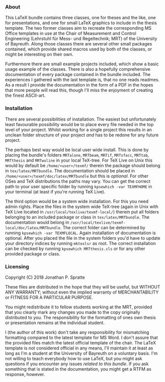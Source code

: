 ### About ###

This LaTeX bundle contains three classes, one for theses and the like, one for
presentations, and one for small LaTeX graphics to include in the thesis
template. The two former classes aim to recreate the corresponding MS Office
templates in use at the Chair of Measurement and Control Engineering (Lehrstuhl
für Mess- und Regeltechnik; MRT) of the University of Bayreuth. Along those
classes there are several other small packages contained, which provide shared
macros used by both of the classes, or might be interesting on their own.

Furthermore there are small example projects included, which show a basic usage
example of the classes. There is also a hopefully comprehensive documentation of
every package contained in the bundle included. The experiences I gathered with
the last template is, that no one reads readmes. As a result I provide the
documentation in the form of a PDF in the hopes that more people will read this,
though I'll miss the enjoyment of creating the finest ASCII-art.

### Installation ###

There are several possibilities of installation. The easiest but unfortunately
least favourable possibility would be to place every file needed in the top
level of your project. Whilst working for a single project this results in an
unclean folder structure of your project *and* has to be redone for any future
project.

The perhaps best way would be local user wide install. This is done by placing
the bundle's folders `MRTalone`, `MRTbeam`, `MRTif`, `MRTsfacc`, `MRTtab`,
`MRTthesis` and `MRTwuline` in your local TeX-tree. For TeX Live on Unix this
would by default be `/home/<user>/texmf/` therein the package should belong in
`tex/latex/MRTbundle`. The documentation should be placed in
`/home/<user>/texmf/doc/latex/MRTbundle` but this is *optional*. For other OSes
and TeX distributions the paths may vary. You can get the correct path to your
user specific folder by running `kpsewhich -var TEXMFHOME` in your terminal (at
least if you're running TeX Live).

The third option would be a system wide installation. For this you need admin
rights. Place the files in the system wide TeX-tree (again in Unix with TeX Live
located in `/usr/local/texlive/texmf-local/`) therein put all folders
belonging to an included package or class in `tex/latex/MRTbundle`. The
documentation would belong in
`/usr/local/texlive/texmf-local/doc/latex/MRTbundle`. The correct folder can be
determined by running `kpsewhich -var TEXMFLOCAL`. Again installation of
documentation is optional. After you placed the file in the system folders you'd
have to update your directory indices by running `mktexlsr` as root. The correct
installation can be checked by running `kpsewhich MRTthesis.cls` or for any
other provided package or class.

### Licensing ###

Copyright (C) 2018 Jonathan P. Spratte

These files are distributed in the hope that they will be useful, but WITHOUT
ANY WARRANTY; without even the implied warranty of MERCHANTABILITY or FITNESS
FOR A PARTICULAR PURPOSE.

You might redistribute it to fellow students working at the MRT, provided that
you clearly mark any changes you made to the copy originally distributed to you.
The responsibility for the formatting of ones own thesis or presentation remains
at the individual student.

I (the author of this work) don't take any responsibility for mismatching
formatting compared to the latest template for MS Word. I don't assure that the
provided files match the latest official template of the chair. The LaTeX
template is not considered official in any means, I'll maintain it at least as
long as I'm a student at the University of Bayreuth on a voluntary basis. I'm
not willing to teach everybody how to use LaTeX, but you might ask questions if
you encounter any issues *related to this bundle*. If you ask something that is
stated in the documentation, you might get a RTFM as response, however.

